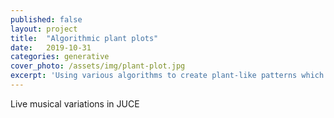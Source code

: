 ```yaml
---
published: false
layout: project
title:  "Algorithmic plant plots"
date:   2019-10-31
categories: generative 
cover_photo: /assets/img/plant-plot.jpg
excerpt: 'Using various algorithms to create plant-like patterns which are then plotted on paper using homemade crowberry ink and a Japanese bristle brush.'
---
```


Live musical variations in JUCE